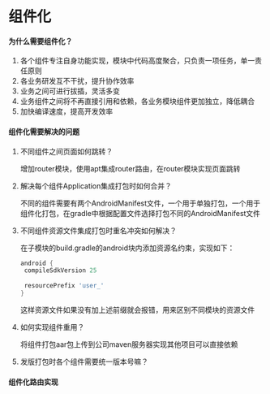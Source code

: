 # 组件化

#### 为什么需要组件化？

1. 各个组件专注自身功能实现，模块中代码高度聚合，只负责一项任务，单一责任原则
2. 各业务研发互不干扰，提升协作效率
3. 业务之间可进行拔插，灵活多变
4. 业务组件之间将不再直接引用和依赖，各业务模块组件更加独立，降低耦合
5. 加快编译速度，提高开发效率



#### 组件化需要解决的问题

1. 不同组件之间页面如何跳转？

   增加router模块，使用apt集成router路由，在router模块实现页面跳转

2. 解决每个组件Application集成打包时如何合并？

   不同的组件需要有两个AndroidManifest文件，一个用于单独打包，一个用于组件化打包，在gradle中根据配置文件选择打包不同的AndroidManifest文件

3. 不同组件资源文件集成打包时重名冲突如何解决？

   在子模块的build.gradle的android块内添加资源名约束，实现如下：

   ````gradle
   android {
   	compileSdkVersion 25
   	
   	resourcePrefix 'user_'
   }
   ````

   这样资源文件如果没有加上述前缀就会报错，用来区别不同模块的资源文件

4. 如何实现组件重用？ 

   将组件打包aar包上传到公司maven服务器实现其他项目可以直接依赖
   
5. 发版打包时各个组件需要统一版本号嘛？

   

#### 组件化路由实现

